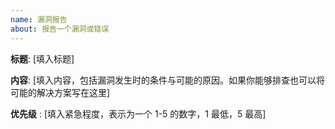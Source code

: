 ```yaml
---
name: 漏洞报告
about: 报告一个漏洞或错误
--- 
```


**标题**: [填入标题]

**内容**: [填入内容，包括漏洞发生时的条件与可能的原因。如果你能够排查也可以将可能的解决方案写在这里]

**优先级** : [填入紧急程度，表示为一个 1-5 的数字，1 最低，5 最高]